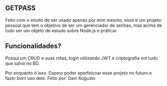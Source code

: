 ## GETPASS

Feito com o intuito de ser usado apenas por mim mesmo, esse é um projeto pessoal que tem o objetivo de ser um gerenciador de senhas, mas acima de tudo ser um objeto de estudo sobre Node.js e práticar.

## Funcionalidades?

Possui um CRUD e suas rotas, login utilizando JWT e criptografia em tudo que salvo no BD.


Por enquanto é isso. Espero poder aperfeiçoar esse projeto no futuro e fazer bom uso dele.
Feito por: Davi Augusto
